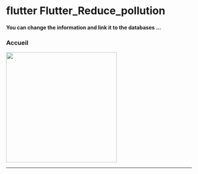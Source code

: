 <h1> flutter Flutter_Reduce_pollution </h1>







<h4> You can change the information and link it to the databases ...</h4>







<h3>Accueil</h3>





<img src="https://github.com/abenkoula71/Flutter-caffee-d/blob/main/Screenshot_1643032183.png" width="300" /> <hr>
